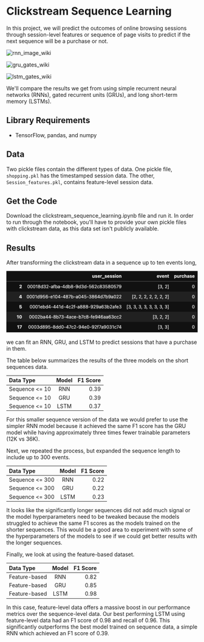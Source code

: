 # Clickstream Sequence Learning

In this project, we will predict the outcomes of online browsing sessions through session-level features or sequence of page visits to predict if the next sequence will be a purchase or not.

![rnn_image_wiki](https://github.com/chrispmaag/clickstream_sequence_learning/blob/main/images/rnn_image_wiki.jpg)

![gru_gates_wiki](https://github.com/chrispmaag/clickstream_sequence_learning/blob/main/images/gru_gates_wiki.jpg)

![lstm_gates_wiki](https://github.com/chrispmaag/clickstream_sequence_learning/blob/main/images/lstm_gates_wiki.jpg)

We'll compare the results we get from using simple recurrent neural networks (RNNs), gated recurrent units (GRUs), and long short-term memory (LSTMs). 

## Library Requirements
- TensorFlow, pandas, and numpy

## Data
Two pickle files contain the different types of data. One pickle file, `shopping.pkl` has the timestamped session data. The other, `Session_features.pkl`, contains feature-level session data. 

## Get the Code
Download the clickstream_sequence_learning.ipynb file and run it. In order to run through the notebook, you'll have to provide your own pickle files with clickstream data, as this data set isn't publicly available.

## Results

After transforming the clickstream data in a sequence up to ten events long, 

![sequence_10](https://github.com/chrispmaag/clickstream_sequence_learning/blob/main/images/sequence_10.jpg)

we can fit an RNN, GRU, and LSTM to predict sessions that have a purchase in them.

The table below summarizes the results of the three models on the short sequences data.


| Data Type     | Model         | F1 Score|
|:------------- |:-------------:| -----:|
| Sequence <= 10| RNN           | 0.39 |
| Sequence <= 10| GRU           | 0.39 |
| Sequence <= 10| LSTM          | 0.37 |

For this smaller sequence version of the data we would prefer to use the simpler RNN model  because it achieved the same F1 score has the GRU model while having approximately three times fewer trainable parameters (12K vs 36K).


Next, we repeated the process, but expanded the sequence length to include up to 300 events.

| Data Type     | Model         | F1 Score|
|:------------- |:-------------:| -----:|
| Sequence <= 300| RNN           | 0.22 |
| Sequence <= 300| GRU           | 0.22 |
| Sequence <= 300| LSTM          | 0.23 |

It looks like the significantly longer sequences did not add much signal or the model hyperparameters need to be tweaked because the models struggled to achieve the same F1 scores as the models trained on the shorter sequences. This would be a good area to experiment with some of the hyperparameters of the models to see if we could get better results with the longer sequences.

Finally, we look at using the feature-based dataset.

| Data Type     | Model         | F1 Score|
|:------------- |:-------------:| -----:|
| Feature-based | RNN           | 0.82 |
| Feature-based | GRU           | 0.85 |
| Feature-based | LSTM          | 0.98 |


In this case, feature-level data offers a massive boost in our performance metrics over the sequence-level data. Our best performing LSTM using feature-level data had an F1 score of 0.98 and recall of 0.96. This significantly outperforms the best model trained on sequence data, a simple RNN which achieved an F1 score of 0.39.